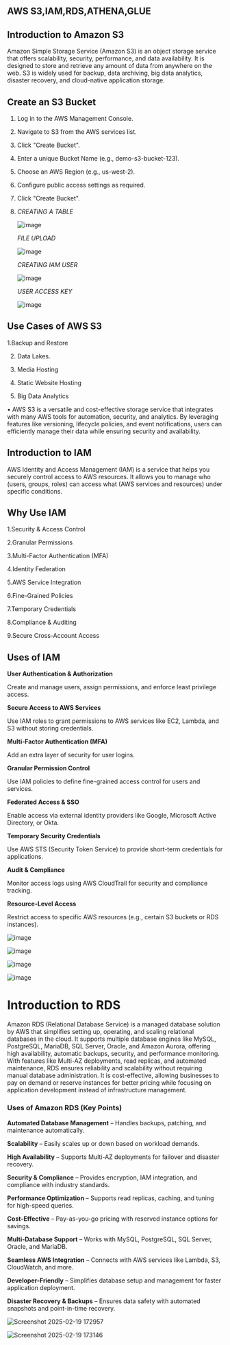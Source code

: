 ## AWS S3,IAM,RDS,ATHENA,GLUE

## Introduction to Amazon S3

Amazon Simple Storage Service (Amazon S3) is an object storage service that offers scalability, security, performance, and data availability. It is designed to store and retrieve any amount of data from anywhere on the web. S3 is widely used for backup, data archiving, big data analytics, disaster recovery, and cloud-native application storage.

## Create an S3 Bucket

1.	Log in to the AWS Management Console.
2.	Navigate to S3 from the AWS services list.
3.	Click "Create Bucket".
4.	Enter a unique Bucket Name (e.g., demo-s3-bucket-123).
5.	Choose an AWS Region (e.g., us-west-2).
6.	Configure public access settings as required.
7.	Click "Create Bucket".
8.	
    *CREATING A TABLE*
  	
	![image](https://github.com/user-attachments/assets/0e58bfac-e0b8-4b68-aa34-c49a7ef76954)

    *FILE UPLOAD*

  	![image](https://github.com/user-attachments/assets/3f3bc915-4ec7-4063-8fbe-cb6910cb930a)

   *CREATING IAM USER*
   
	![image](https://github.com/user-attachments/assets/9839ed67-077b-4984-9ff4-14eacf911b8e)

    *USER ACCESS KEY*
 
	![image](https://github.com/user-attachments/assets/c575f910-5304-451a-bf87-4ae6179842f3)


## Use Cases of AWS S3

1.Backup and Restore

2.	Data Lakes.

3.	Media Hosting
   
4.	Static Website Hosting
	
5.	Big Data Analytics

•	AWS S3 is a versatile and cost-effective storage service that integrates with many AWS tools for automation, security, and analytics. By leveraging features like versioning, lifecycle policies, and event notifications, users can efficiently manage their data while ensuring security and availability.

## Introduction to IAM

AWS Identity and Access Management (IAM) is a service that helps you securely control access to AWS resources. It allows you to manage who (users, groups, roles) can access what (AWS services and resources) under specific conditions.

## Why Use IAM

1.Security & Access Control

2.Granular Permissions 

3.Multi-Factor Authentication (MFA) 

4.Identity Federation

5.AWS Service Integration 

6.Fine-Grained Policies 

7.Temporary Credentials 

8.Compliance & Auditing 

9.Secure Cross-Account Access 


## Uses of IAM

**User Authentication & Authorization** 

Create and manage users, assign permissions, and enforce least privilege access.


**Secure Access to AWS Services** 

Use IAM roles to grant permissions to AWS services like EC2, Lambda, and S3 without storing credentials.

**Multi-Factor Authentication (MFA)**

Add an extra layer of security for user logins.

**Granular Permission Control** 

Use IAM policies to define fine-grained access control for users and services.

**Federated Access & SSO**

Enable access via external identity providers like Google, Microsoft Active Directory, or Okta.

**Temporary Security Credentials** 

Use AWS STS (Security Token Service) to provide short-term credentials for applications.

**Audit & Compliance**

Monitor access logs using AWS CloudTrail for security and compliance tracking.

**Resource-Level Access** 

Restrict access to specific AWS resources (e.g., certain S3 buckets or RDS instances).


![image](https://github.com/user-attachments/assets/324661b8-c172-4fcc-ae02-c050047431a1)

![image](https://github.com/user-attachments/assets/953e7c14-94cf-45c6-b43b-ac7bd82f8c20)

![image](https://github.com/user-attachments/assets/6be6f9f3-cfe0-4169-b60a-a532a86fa823)

![image](https://github.com/user-attachments/assets/8dd785b3-f0f9-46f0-8f9c-10faebba3ce0)


# Introduction to RDS

Amazon RDS (Relational Database Service) is a managed database solution by AWS that simplifies setting up, operating, and scaling relational databases in the cloud. It supports multiple database engines like MySQL, PostgreSQL, MariaDB, SQL Server, Oracle, and Amazon Aurora, offering high availability, automatic backups, security, and performance monitoring. With features like Multi-AZ deployments, read replicas, and automated maintenance, RDS ensures reliability and scalability without requiring manual database administration. It is cost-effective, allowing businesses to pay on demand or reserve instances for better pricing while focusing on application development instead of infrastructure management.

### Uses of Amazon RDS (Key Points) 

**Automated Database Management** – Handles backups, patching, and maintenance automatically.  

**Scalability** – Easily scales up or down based on workload demands.  

**High Availability** – Supports Multi-AZ deployments for failover and disaster recovery.  

**Security & Compliance** – Provides encryption, IAM integration, and compliance with industry standards.  

**Performance Optimization** – Supports read replicas, caching, and tuning for high-speed queries.  

**Cost-Effective** – Pay-as-you-go pricing with reserved instance options for savings.  

**Multi-Database Support** – Works with MySQL, PostgreSQL, SQL Server, Oracle, and MariaDB.  

**Seamless AWS Integration** – Connects with AWS services like Lambda, S3, CloudWatch, and more.  

**Developer-Friendly** – Simplifies database setup and management for faster application deployment.  

**Disaster Recovery & Backups** – Ensures data safety with automated snapshots and point-in-time recovery.  


![Screenshot 2025-02-19 172957](https://github.com/user-attachments/assets/4ab7ac54-ae10-4d22-9bc4-1792dc744a39)

![Screenshot 2025-02-19 173146](https://github.com/user-attachments/assets/08443109-0fd7-4799-bd23-957c082fafa2)



















